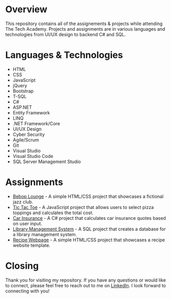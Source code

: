 # Overview
This repository contains all of the assignements &amp; projects while attending The Tech Academy. Projects and assignments are in various languages and technologies from UI/UX design to backend C# and SQL.

# Languages & Technologies
- HTML
- CSS
- JavaScript
- jQuery
- Bootstrap
- T-SQL
- C#
- ASP.NET
- Entity Framework
- LINQ
- .NET Framework/Core
- UI/UX Design
- Cyber Security
- Agile/Scrum
- Git
- Visual Studio
- Visual Studio Code
- SQL Server Management Studio

# Assignments
- [Bebop Lounge](HTML%20&amp;%20CSS%20Course/One-Page-Website/) - A simple HTML/CSS project that showcases a fictional jazz club.
- [Tic Tac Toe](JavaScript%20Course/TicTacToe/) - A JavaScript project that allows users to select pizza toppings and calculates the total cost.
- [Car Insurance](C&#163%20%amp;%20.NET%20Course/CarInsurance/) - A C# project that calculates car insurance quotes based on user input.
- [Library Management System](Database%20%amp;%20SQL%20Course\Library.sql) - A SQL project that creates a database for a library management system.
- [Recipe Webpage](Web%20Development%20Live%20Project\Cookery) - A simple HTML/CSS project that showcases a recipe website template.

# Closing
Thank you for visiting my repository. If you have any questions or would like to connect, please feel free to reach out to me on [LinkedIn](https://www.linkedin.com/in/asanderson94/). I look forward to connecting with you!